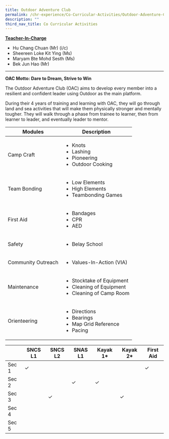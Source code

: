 ```yaml
---
title: Outdoor Adventure Club
permalink: /chr-experience/Co-Curricular-Activities/Outdoor-Adventure-Club/
description: ""
third_nav_title: Co Curricular Activities
---
```

<strong><u>Teacher-In-Charge</u></strong>
* Hu Chang Chuan (Mr) (i/c)
* Sheereen Loke Kit Ying (Ms)
* Maryam Bte Mohd Sesth (Ms)
* Bek Jun Hao (Mr)

<hr>


**OAC Motto: Dare to Dream, Strive to Win**

The Outdoor Adventure Club (OAC) aims to develop every member into a resilient and confident leader using Outdoor as the main platform.

During their 4 years of training and learning with OAC, they will go through land and sea activities that will make them physically stronger and mentally tougher. They will walk through a phase from trainee to learner, then from learner to leader, and eventually leader to mentor.



| Modules | Description |
| -------- | -------- | 
| Camp Craft | <ul> <li> Knots <li> Lashing <li> Pioneering <li> Outdoor Cooking| 
| Team Bonding | <ul> <li> Low Elements <li> High Elements <li> Teambonding Games | 
| First Aid | <ul> <li> Bandages <li> CPR <li> AED| 
| Safety | <ul> <li> Belay School| 
| Community Outreach | <ul> <li> Values-In-Action (VIA)|
| Maintenance | <ul> <li> Stocktake of Equipment <li> Cleaning of Equipment <li> Cleaning of Camp Room| 
| Orienteering | <ul> <li> Directions <li> Bearings <li> Map Grid Reference <li> Pacing| 

|   | SNCS L1 | SNCS L2 | SNAS L1 | Kayak 1* | Kayak 2* | First Aid |
| -------- | -------- | -------- | ------- | -------- | -------- | -------- |
| Sec 1 | &check; |||||&check;|
| Sec 2 ||| &check;| &check; |||
| Sec 3 || &check; ||| &check; ||
| Sec 4 |||||||
| Sec 5 |||||||